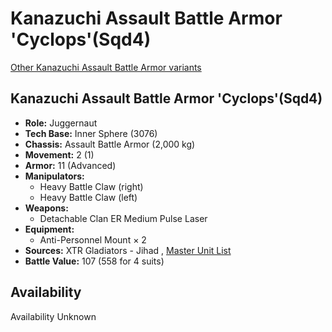 # Kanazuchi Assault Battle Armor 'Cyclops'(Sqd4) 

[Other Kanazuchi Assault Battle Armor variants](../kanazuchi_assault_battle_armor.md) 

## Kanazuchi Assault Battle Armor 'Cyclops'(Sqd4) 

- **Role:** Juggernaut 
- **Tech Base:** Inner Sphere (3076) 
- **Chassis:** Assault Battle Armor (2,000 kg) 
- **Movement:** 2 (1) 
- **Armor:** 11 (Advanced) 
- **Manipulators:** 
  - Heavy Battle Claw (right) 
  - Heavy Battle Claw (left) 
- **Weapons:** 
  - Detachable Clan ER Medium Pulse Laser 
- **Equipment:** 
  - Anti-Personnel Mount × 2 
- **Sources:** XTR Gladiators - Jihad , [Master Unit List](http://masterunitlist.info/Unit/Details/1739) 
- **Battle Value:** 107 (558 for 4 suits) 

## Availability 

Availability Unknown 

